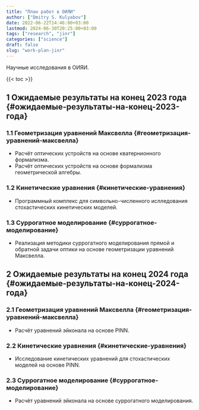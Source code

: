 ```yaml
---
title: "План работ в ОИЯИ"
author: ["Dmitry S. Kulyabov"]
date: 2022-06-22T14:46:00+03:00
lastmod: 2024-06-30T20:25:00+03:00
tags: ["research", "jinr"]
categories: ["science"]
draft: false
slug: "work-plan-jinr"
---
```


Научные исследования в ОИЯИ.

<!--more-->

{{< toc >}}


## <span class="section-num">1</span> Ожидаемые результаты на конец 2023 года {#ожидаемые-результаты-на-конец-2023-года}


### <span class="section-num">1.1</span> Геометризация уравнений Максвелла {#геометризация-уравнений-максвелла}

-   Расчёт оптических устройств на основе кватернионного формализма.
-   Расчёт оптических устройств на основе формализма геометрической алгебры.


### <span class="section-num">1.2</span> Кинетические уравнения {#кинетические-уравнения}

-   Программный комплекс для символьно-численного ислледования стохастических кинетических моделей.


### <span class="section-num">1.3</span> Суррогатное моделирование {#суррогатное-моделирование}

-   Реализация методики суррогатного моделирования прямой и обратной задачи оптики на основе геометризации уравнений Максвелла.


## <span class="section-num">2</span> Ожидаемые результаты на конец 2024 года {#ожидаемые-результаты-на-конец-2024-года}


### <span class="section-num">2.1</span> Геометризация уравнений Максвелла {#геометризация-уравнений-максвелла}

-   Расчёт уравнений эйконала на основе PINN.


### <span class="section-num">2.2</span> Кинетические уравнения {#кинетические-уравнения}

-   Исследование кинетических уравнений для стохастических моделей на основе PINN.


### <span class="section-num">2.3</span> Суррогатное моделирование {#суррогатное-моделирование}

-   Расчёт уравнений эйконала на основе суррогатного моделирования.
